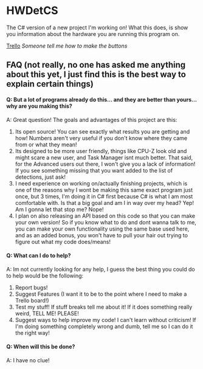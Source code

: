 # HWDetCS
The C# version of a new project I'm working on!
What this does, is show you information about the hardware you are running this program on.

[Trello](https://trello.com/b/dn8WgxFn)
_Someone tell me how to make the buttons_

## FAQ (not really, no one has asked me anything about this yet, I just find this is the best way to explain certain things)

#### Q: But a lot of programs already do this... and they are better than yours... why are you making this?
A: Great question! The goals and advantages of this project are this:
1. Its open source! You can see exactly what results you are getting and how! Numbers aren't very useful if you don't know where they came from or what they mean!
2. Its designed to be more user friendly, things like CPU-Z look old and might scare a new user, and Task Manager isnt much better. That said, for the Advanced users out there, I won't give you a lack of information! If you see something missing that you want added to the list of detections, just ask!
3. I need experience on working on/actually finishing projects, which is one of the reasons why I wont be making this same exact program just once, but 3 times, I'm doing it in C# first because C# is what I am most comfortable with. Is that a big goal and am I in way over my head? Yep! Am I gonna let that stop me? Nope!
4. I plan on also releasing an API based on this code so that you can make your own version! So if you know what to do and dont wanna talk to me, you can make your own functionality using the same base used here, and as an added bonus, you won't have to pull your hair out trying to figure out what my code does/means!

#### Q: What can I do to help?
A: Im not currently looking for any help, I guess the best thing you could do to help would be the following:
1. Report bugs!
2. Suggest Features (I want it to be to the point where I need to make a Trello board!)
3. Test my stuff! If stuff breaks tell me about it! If it does something really weird, TELL ME! PLEASE!
4. Suggest ways to help improve my code! I can't learn without criticism! If I'm doing something completely wrong and dumb, tell me so I can do it the right way!

#### Q: When will this be done?
A: I have no clue!
